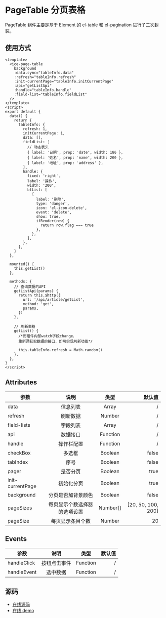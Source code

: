 # PageTable 分页表格

PageTable 组件主要是基于 Element 的 el-table 和 el-pagination 进行了二次封装。

## 使用方式

```vue
<template>
  <ice-page-table
    background
    :data.sync="tableInfo.data"
    :refresh="tableInfo.refresh"
    :init-currentPage="tableInfo.initCurrentPage"
    :api="getListApi"
    :handle="tableInfo.handle"
    :field-list="tableInfo.fieldList"
  />
</template>
<script>
export default {
  data() {
    return {
      tableInfo: {
        refresh: 1,
        initCurrentPage: 1,
        data: [],
        fieldList: [
          // 动态表头
          { label: '日期', prop: 'date', width: 180 },
          { label: '姓名', prop: 'name', width: 200 },
          { label: '地址', prop: 'address' },
        ],
        handle: {
          fixed: 'right',
          label: '操作',
          width: '200',
          btList: [
            {
              label: '删除',
              type: 'danger',
              icon: 'el-icon-delete',
              event: 'delete',
              show: true,
              ifRender(row) {
                return row.flag === true
              },
            },
          ],
        },
      },
    }
  },

  mounted() {
    this.getList()
  },

  methods: {
    // 查询数据的API
    getListApi(params) {
      return this.$http({
        url: '/api/article/getList',
        method: 'get',
        params,
      })
    },

    // 刷新表格
    getList() {
      /*而组件内部watch字段change，
      重新调获取数据的接口，即可实现刷新功能*/

      this.tableInfo.refresh = Math.random()
    },
  },
}
</script>
```

<page-table/>

## Attributes

| 参数             |             说明             |   类型   |             默认值 |
| ---------------- | :--------------------------: | :------: | -----------------: |
| data             |           信息列表           |  Array   |                  / |
| refresh          |           刷新数据           |  Number  |                  / |
| field-lists      |           字段列表           |  Array   |                  / |
| api              |           数据接口           | Function |                  / |
| handle           |          操作栏配置          | Function |                  / |
| checkBox         |            多选框            | Boolean  |              false |
| tabIndex         |             序号             | Boolean  |              false |
| pager            |           是否分页           | Boolean  |               true |
| init-currentPage |          初始化分页          | Boolean  |               true |
| background       |      分页是否加背景颜色      | Boolean  |              false |
| pageSizes        | 每页显示个数选择器的选项设置 | Number[] | [20, 50, 100, 200] |
| pageSize         |       每页显示条目个数       |  Number  |                 20 |

## Events

| 参数        |     说明     |   类型   | 默认值 |
| ----------- | :----------: | :------: | -----: |
| handleClick | 按钮点击事件 | Function |      / |
| handleEvent |   选中数据   | Function |      / |

## 源码

- [在线源码](https://github.com/icesjs/icefox/blob/master/lib/components/PageTable/PageTable.vue)
- [在线 demo](http://www.star2018.com/table)
